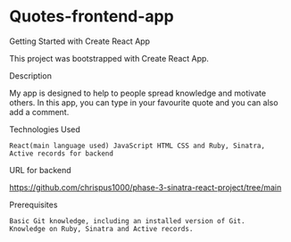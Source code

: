 # Quotes-frontend-app

Getting Started with Create React App

This project was bootstrapped with Create React App.

Description

My app is designed to help to people spread knowledge and motivate others.
In this app, you can type in your favourite quote and you can also add a comment.

Technologies Used

    React(main language used) JavaScript HTML CSS and Ruby, Sinatra, Active records for backend

URL for backend

https://github.com/chrispus1000/phase-3-sinatra-react-project/tree/main

Prerequisites

    Basic Git knowledge, including an installed version of Git.
    Knowledge on Ruby, Sinatra and Active records.

